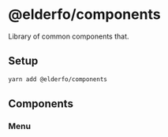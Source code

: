 # @elderfo/components

Library of common components that.

## Setup

```bash
yarn add @elderfo/components
```

## Components

### Menu
